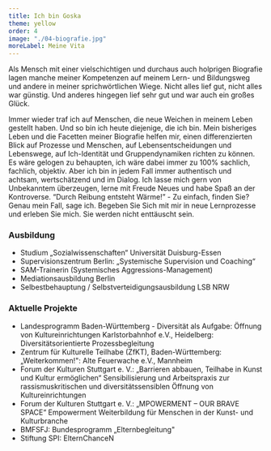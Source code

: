 ```yaml
---
title: Ich bin Goska
theme: yellow
order: 4
image: "./04-biografie.jpg"
moreLabel: Meine Vita
---
```

Als Mensch mit einer vielschichtigen und durchaus auch holprigen Biografie lagen
manche meiner Kompetenzen auf meinem Lern- und Bildungsweg und andere in meiner
sprichwörtlichen Wiege. Nicht alles lief gut, nicht alles war günstig. Und
anderes hingegen lief sehr gut und war auch ein großes Glück.

<!-- excerpt-end -->

Immer wieder traf ich auf Menschen, die neue Weichen in meinem Leben gestellt
haben. Und so bin ich heute diejenige, die ich bin. Mein bisheriges Leben und
die Facetten meiner Biografie helfen mir, einen differenzierten Blick auf
Prozesse und Menschen, auf Lebensentscheidungen und Lebenswege, auf Ich-Identität
und Gruppendynamiken richten zu können. Es wäre gelogen zu behaupten, ich wäre
dabei immer zu 100% sachlich, fachlich, objektiv. Aber ich bin in jedem Fall
immer authentisch und achtsam, wertschätzend und im Dialog. Ich lasse mich gern
von Unbekanntem überzeugen, lerne mit Freude Neues und habe Spaß an der
Kontroverse. “Durch Reibung entsteht Wärme!” - Zu einfach, finden Sie? Genau
mein Fall, sage ich. Begeben Sie Sich mit mir in neue Lernprozesse und erleben
Sie mich. Sie werden nicht enttäuscht sein.

### Ausbildung

- Studium „Sozialwissenschaften“ Universität Duisburg-Essen
- Supervisionszentrum Berlin: „Systemische Supervision und Coaching“ 
- SAM-Trainerin (Systemisches Aggressions-Management)
- Mediationsausbildung Berlin
- Selbestbehauptung / Selbstverteidigungsausbildung LSB NRW

### Aktuelle Projekte

- Landesprogramm Baden-Württemberg - Diversität als Aufgabe: Öffnung von Kultureinrichtungen
Karlstorbahnhof e.V., Heidelberg: Diversitätsorientierte Prozessbegleitung
- Zentrum für Kulturelle Teilhabe (ZfKT), Baden-Württemberg:„Weiterkommen!": Alte Feuerwache e.V., Mannheim
- Forum der Kulturen Stuttgart e. V.: „Barrieren abbauen, Teilhabe in Kunst und Kultur ermöglichen“ Sensibilisierung und Arbeitspraxis zur rassismuskritischen und diversitätssensiblen Öffnung von Kultureinrichtungen
- Forum der Kulturen Stuttgart e. V.: „MPOWERMENT – OUR BRAVE SPACE“ Empowerment Weiterbildung für Menschen in der Kunst- und Kulturbranche  
- BMFSFJ: Bundesprogramm „Elternbegleitung"
- Stiftung SPI: ElternChanceN
